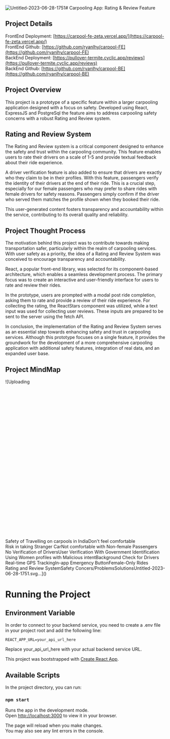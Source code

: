 ![Untitled-2023-06-28-1751](https://github.com/ryanlhy/carpool-FE/assets/103638962/2cc28667-0785-443e-91f2-b23db8814ca6)# Carpooling App: Rating & Review Feature

## Project Details
FrontEnd Deployment: [https://carpool-fe-zeta.vercel.app/](https://carpool-fe-zeta.vercel.app/)  
FrontEnd Github: [https://github.com/ryanlhy/carpool-FE](https://github.com/ryanlhy/carpool-FE)  
BackEnd Deployment: [https://pullover-termite.cyclic.app/reviews](https://pullover-termite.cyclic.app/reviews)  
BackEnd Github: [https://github.com/ryanlhy/carpool-BE](https://github.com/ryanlhy/carpool-BE)

## Project Overview
This project is a prototype of a specific feature within a larger carpooling application designed with a focus on safety. Developed using React, ExpressJS and PostgreSql the feature aims to address carpooling safety concerns with a robust Rating and Review system.

## Rating and Review System
The Rating and Review system is a critical component designed to enhance the safety and trust within the carpooling community. This feature enables users to rate their drivers on a scale of 1-5 and provide textual feedback about their ride experience.

A driver verification feature is also added to ensure that drivers are exactly who they claim to be in their profiles. With this feature, passengers verify the identity of their drivers at the end of their ride. This is a crucial step, especially for our female passengers who may prefer to share rides with female drivers for safety reasons. Passengers simply confirm if the driver who served them matches the profile shown when they booked their ride. 

This user-generated content fosters transparency and accountability within the service, contributing to its overall quality and reliability.

## Project Thought Process
The motivation behind this project was to contribute towards making transportation safer, particularly within the realm of carpooling services. With user safety as a priority, the idea of a Rating and Review System was conceived to encourage transparency and accountability.

React, a popular front-end library, was selected for its component-based architecture, which enables a seamless development process. The primary focus was to create an interactive and user-friendly interface for users to rate and review their rides.

In the prototype, users are prompted with a modal post ride completion, asking them to rate and provide a review of their ride experience. For collecting the rating, the ReactStars component was utilized, while a text input was used for collecting user reviews. These inputs are prepared to be sent to the server using the fetch API.

In conclusion, the implementation of the Rating and Review System serves as an essential step towards enhancing safety and trust in carpooling services. Although this prototype focuses on a single feature, it provides the groundwork for the development of a more comprehensive carpooling application with additional safety features, integration of real data, and an expanded user base.

## Project MindMap
![Uploading <svg version="1.1" xmlns="http://www.w3.org/2000/svg" viewBox="0 0 1060 991.1428571428569" width="1060" height="991.1428571428569">
  <!-- svg-source:excalidraw -->
  
  <defs>
    <style class="style-fonts">
      @font-face {
        font-family: "Virgil";
        src: url("https://excalidraw.com/Virgil.woff2");
      }
      @font-face {
        font-family: "Cascadia";
        src: url("https://excalidraw.com/Cascadia.woff2");
      }
    </style>
    
  </defs>
  <rect x="0" y="0" width="1060" height="991.1428571428569" fill="#ffffff"></rect><g stroke-linecap="round" transform="translate(423.4761904761905 10) rotate(0 100.5 45)"><path d="M22.5 0 M22.5 0 C64.9 -1.92, 108.41 -1.11, 178.5 0 M22.5 0 C72.28 -1.03, 122.81 -0.68, 178.5 0 M178.5 0 C193.19 1.15, 201.25 6.26, 201 22.5 M178.5 0 C191.68 -2.14, 201.24 8.12, 201 22.5 M201 22.5 C202.38 31.94, 198.8 44.61, 201 67.5 M201 22.5 C202.02 36.68, 201.34 49.92, 201 67.5 M201 67.5 C202.74 82.47, 194.39 89.19, 178.5 90 M201 67.5 C199.04 83.68, 195.23 90.78, 178.5 90 M178.5 90 C124.48 87.78, 65.04 89.44, 22.5 90 M178.5 90 C118.65 91.11, 58.55 90.92, 22.5 90 M22.5 90 C8.37 88.47, 0.82 83.33, 0 67.5 M22.5 90 C6.38 89.01, 2.19 81.55, 0 67.5 M0 67.5 C0.08 57.47, -1.23 46.01, 0 22.5 M0 67.5 C0.01 49.68, 1.11 32.8, 0 22.5 M0 22.5 C-0.4 6.62, 6.34 1.83, 22.5 0 M0 22.5 C-1.38 8.85, 5.34 -2.16, 22.5 0" stroke="#1e1e1e" stroke-width="4" fill="none"></path></g><g transform="translate(442.3862551734561 17.5) rotate(0 81.58993530273438 37.5)"><text x="81.58993530273438" y="0" font-family="Virgil, Segoe UI Emoji" font-size="20px" fill="#1e1e1e" text-anchor="middle" style="white-space: pre;" direction="ltr" dominant-baseline="text-before-edge">Safety of </text><text x="81.58993530273438" y="25" font-family="Virgil, Segoe UI Emoji" font-size="20px" fill="#1e1e1e" text-anchor="middle" style="white-space: pre;" direction="ltr" dominant-baseline="text-before-edge">Travelling on </text><text x="81.58993530273438" y="50" font-family="Virgil, Segoe UI Emoji" font-size="20px" fill="#1e1e1e" text-anchor="middle" style="white-space: pre;" direction="ltr" dominant-baseline="text-before-edge">carpools in India</text></g><g stroke-linecap="round" transform="translate(832.3571428571432 307.75000000000045) rotate(0 100.5 45)"><path d="M22.5 0 M22.5 0 C66.95 0.26, 112.88 -1.62, 178.5 0 M22.5 0 C66.51 2.05, 111.93 0.76, 178.5 0 M178.5 0 C194.72 1.42, 199.56 8.66, 201 22.5 M178.5 0 C192.71 -0.44, 200.99 6.98, 201 22.5 M201 22.5 C201.94 34.42, 200.25 51.43, 201 67.5 M201 22.5 C201.25 35.82, 200.05 48.69, 201 67.5 M201 67.5 C200.26 82.06, 193.96 91.89, 178.5 90 M201 67.5 C202.4 82.83, 193.01 89.38, 178.5 90 M178.5 90 C124.99 92.43, 74.75 89.42, 22.5 90 M178.5 90 C147.22 87.85, 115.21 88.75, 22.5 90 M22.5 90 C8.3 89.7, -1.43 82.16, 0 67.5 M22.5 90 C6.8 91.74, 0.21 83.13, 0 67.5 M0 67.5 C0.42 49.79, 1.47 33.97, 0 22.5 M0 67.5 C-0.68 54.33, -0.08 42.73, 0 22.5 M0 22.5 C-0.14 8.32, 6.69 1.11, 22.5 0 M0 22.5 C-0.54 8.06, 5.24 1.64, 22.5 0" stroke="#1e1e1e" stroke-width="4" fill="none"></path></g><g transform="translate(875.7671999250143 327.75000000000045) rotate(0 57.089942932128906 25)"><text x="57.089942932128906" y="0" font-family="Virgil, Segoe UI Emoji" font-size="20px" fill="#1e1e1e" text-anchor="middle" style="white-space: pre;" direction="ltr" dominant-baseline="text-before-edge">Don't feel </text><text x="57.089942932128906" y="25" font-family="Virgil, Segoe UI Emoji" font-size="20px" fill="#1e1e1e" text-anchor="middle" style="white-space: pre;" direction="ltr" dominant-baseline="text-before-edge">comfortable</text></g><g stroke-linecap="round" transform="translate(563.6785714285722 307.39285714285757) rotate(0 100.49999999999997 45)"><path d="M22.5 0 M22.5 0 C71 0.22, 117.52 2.82, 178.5 0 M22.5 0 C75.26 1.89, 128.22 1.35, 178.5 0 M178.5 0 C192.01 0.25, 202.9 5.75, 201 22.5 M178.5 0 C191.41 1.44, 199.23 7.81, 201 22.5 M201 22.5 C199.31 31.16, 202.18 42.92, 201 67.5 M201 22.5 C200.13 36.73, 201.32 49.3, 201 67.5 M201 67.5 C202.45 81.82, 194.09 89.66, 178.5 90 M201 67.5 C202.46 81.73, 193.08 92.11, 178.5 90 M178.5 90 C142.24 89.33, 110.72 91.94, 22.5 90 M178.5 90 C146.43 89.35, 114.45 89.95, 22.5 90 M22.5 90 C6.64 88.94, 1.01 81.56, 0 67.5 M22.5 90 C7.38 91.34, 1.9 80.91, 0 67.5 M0 67.5 C-1.56 51.85, -1.53 38.17, 0 22.5 M0 67.5 C0.62 50.17, 0.72 32.14, 0 22.5 M0 22.5 C0.39 7.51, 9.24 0.63, 22.5 0 M0 22.5 C1.51 9.04, 6.69 -1.43, 22.5 0" stroke="#1e1e1e" stroke-width="4" fill="none"></path></g><g transform="translate(593.9886223929277 327.39285714285757) rotate(0 70.18994903564453 25)"><text x="70.18994903564453" y="0" font-family="Virgil, Segoe UI Emoji" font-size="20px" fill="#1e1e1e" text-anchor="middle" style="white-space: pre;" direction="ltr" dominant-baseline="text-before-edge">Risk in taking </text><text x="70.18994903564453" y="25" font-family="Virgil, Segoe UI Emoji" font-size="20px" fill="#1e1e1e" text-anchor="middle" style="white-space: pre;" direction="ltr" dominant-baseline="text-before-edge">Stranger Car</text></g><g stroke-linecap="round" transform="translate(267.4642857142863 308.2261904761906) rotate(0 100.5 45)"><path d="M22.5 0 M22.5 0 C58.46 3.04, 95.88 -0.37, 178.5 0 M22.5 0 C66.33 0.9, 110.26 -0.93, 178.5 0 M178.5 0 C195.48 1.37, 200.19 7.56, 201 22.5 M178.5 0 C194.09 1.86, 198.9 8.93, 201 22.5 M201 22.5 C201.9 39.5, 202.75 53.37, 201 67.5 M201 22.5 C201.53 39.51, 201.48 56.61, 201 67.5 M201 67.5 C201.93 80.54, 195.32 89.94, 178.5 90 M201 67.5 C200.87 80.82, 193.62 89.7, 178.5 90 M178.5 90 C129.53 88.37, 79.15 89.9, 22.5 90 M178.5 90 C140.94 88.2, 101.85 89.48, 22.5 90 M22.5 90 C6.68 91.55, 1.11 82.69, 0 67.5 M22.5 90 C7.9 87.82, 0.01 83.06, 0 67.5 M0 67.5 C-0.74 55.2, -0.4 39.04, 0 22.5 M0 67.5 C0.27 55.65, 0.13 43.74, 0 22.5 M0 22.5 C-0.02 7.55, 9.31 -0.61, 22.5 0 M0 22.5 C-0.79 7.68, 6.44 -0.58, 22.5 0" stroke="#1e1e1e" stroke-width="4" fill="none"></path></g><g transform="translate(283.2443607875285 315.7261904761906) rotate(0 84.71992492675781 37.5)"><text x="84.71992492675781" y="0" font-family="Virgil, Segoe UI Emoji" font-size="20px" fill="#1e1e1e" text-anchor="middle" style="white-space: pre;" direction="ltr" dominant-baseline="text-before-edge">Not comfortable </text><text x="84.71992492675781" y="25" font-family="Virgil, Segoe UI Emoji" font-size="20px" fill="#1e1e1e" text-anchor="middle" style="white-space: pre;" direction="ltr" dominant-baseline="text-before-edge">with Non-female </text><text x="84.71992492675781" y="50" font-family="Virgil, Segoe UI Emoji" font-size="20px" fill="#1e1e1e" text-anchor="middle" style="white-space: pre;" direction="ltr" dominant-baseline="text-before-edge">Passengers</text></g><g stroke-linecap="round" transform="translate(411.2976190476196 452.8690476190476) rotate(0 100.5 44.99999999999994)"><path d="M22.5 0 M22.5 0 C75.54 1.21, 127.03 -0.09, 178.5 0 M22.5 0 C73.27 -0.73, 125.89 -0.81, 178.5 0 M178.5 0 C192.22 1.16, 200.07 7.78, 201 22.5 M178.5 0 C194.37 -1.25, 201.67 7.56, 201 22.5 M201 22.5 C201.79 40.3, 199.69 54.88, 201 67.5 M201 22.5 C201.36 33.19, 201.41 42.93, 201 67.5 M201 67.5 C201.33 81.33, 193.73 88.43, 178.5 90 M201 67.5 C202.96 82.86, 193.59 90.45, 178.5 90 M178.5 90 C125.08 89.52, 72.53 88.55, 22.5 90 M178.5 90 C129.45 90.45, 79.31 89.88, 22.5 90 M22.5 90 C7.64 89.68, 0.31 81.77, 0 67.5 M22.5 90 C8.26 91.58, 0.43 81.92, 0 67.5 M0 67.5 C-0.1 51.42, -0.14 35.38, 0 22.5 M0 67.5 C0.82 58.14, 0.71 47.25, 0 22.5 M0 22.5 C1.49 6.34, 7.47 0.59, 22.5 0 M0 22.5 C-1.52 9.17, 5.24 1.28, 22.5 0" stroke="#1e1e1e" stroke-width="4" fill="none"></path></g><g transform="translate(420.49769991920164 472.8690476190475) rotate(0 91.29991912841797 25)"><text x="91.29991912841797" y="0" font-family="Virgil, Segoe UI Emoji" font-size="20px" fill="#1e1e1e" text-anchor="middle" style="white-space: pre;" direction="ltr" dominant-baseline="text-before-edge">No Verification of </text><text x="91.29991912841797" y="25" font-family="Virgil, Segoe UI Emoji" font-size="20px" fill="#1e1e1e" text-anchor="middle" style="white-space: pre;" direction="ltr" dominant-baseline="text-before-edge">Drivers</text></g><g stroke-linecap="round" transform="translate(107.11904761904754 724.1785714285716) rotate(0 100.5 45)"><path d="M22.5 0 M22.5 0 C62.31 0.2, 107.63 1.06, 178.5 0 M22.5 0 C66.53 -0.32, 108.91 -0.15, 178.5 0 M178.5 0 C194.49 0.72, 202.38 7.07, 201 22.5 M178.5 0 C193.48 -1.22, 198.86 8.89, 201 22.5 M201 22.5 C202.66 30.57, 200.13 42.02, 201 67.5 M201 22.5 C201.46 39.83, 200.24 55.85, 201 67.5 M201 67.5 C202.79 84.13, 193.55 91.84, 178.5 90 M201 67.5 C199.22 83.61, 192.59 92.25, 178.5 90 M178.5 90 C118.11 88.1, 56.55 90.89, 22.5 90 M178.5 90 C135.81 91.06, 92.01 91.02, 22.5 90 M22.5 90 C5.96 91.52, 0.39 84.48, 0 67.5 M22.5 90 C8.49 91.27, 0.37 81.4, 0 67.5 M0 67.5 C0.58 52.67, 1.47 38.8, 0 22.5 M0 67.5 C0.71 54.88, 0.33 44.17, 0 22.5 M0 22.5 C-1.12 9.33, 6.44 -1.29, 22.5 0 M0 22.5 C-0.56 5.47, 8.27 -1.87, 22.5 0" stroke="#1e1e1e" stroke-width="4" fill="none"></path></g><g transform="translate(121.35912177676238 731.6785714285716) rotate(0 86.25992584228516 37.5)"><text x="86.25992584228516" y="0" font-family="Virgil, Segoe UI Emoji" font-size="20px" fill="#1e1e1e" text-anchor="middle" style="white-space: pre;" direction="ltr" dominant-baseline="text-before-edge">User Verification </text><text x="86.25992584228516" y="25" font-family="Virgil, Segoe UI Emoji" font-size="20px" fill="#1e1e1e" text-anchor="middle" style="white-space: pre;" direction="ltr" dominant-baseline="text-before-edge">With Government </text><text x="86.25992584228516" y="50" font-family="Virgil, Segoe UI Emoji" font-size="20px" fill="#1e1e1e" text-anchor="middle" style="white-space: pre;" direction="ltr" dominant-baseline="text-before-edge">Identification</text></g><g stroke-linecap="round" transform="translate(28.059523809524137 310.4285714285717) rotate(0 100.5 45)"><path d="M22.5 0 M22.5 0 C62.11 0.35, 99.53 -0.32, 178.5 0 M22.5 0 C66.01 0.38, 109.4 -0.44, 178.5 0 M178.5 0 C193.34 -1.17, 201.14 7.12, 201 22.5 M178.5 0 C193.44 -1.52, 202.99 6.83, 201 22.5 M201 22.5 C202.49 37.72, 201.4 56.33, 201 67.5 M201 22.5 C200.76 38.44, 201.65 54.26, 201 67.5 M201 67.5 C200.89 84.36, 193.47 91.93, 178.5 90 M201 67.5 C201.74 81.81, 192.28 90.76, 178.5 90 M178.5 90 C138.51 92.74, 100.96 89.57, 22.5 90 M178.5 90 C117.51 91.4, 57.14 90.2, 22.5 90 M22.5 90 C6.82 90.14, 1.62 81.7, 0 67.5 M22.5 90 C8.61 88.4, 1.79 83.8, 0 67.5 M0 67.5 C1.34 53.68, 1.04 38.01, 0 22.5 M0 67.5 C-0.24 52.6, -0.35 39.85, 0 22.5 M0 22.5 C0.74 7.51, 6.51 -0.45, 22.5 0 M0 22.5 C1.13 9.03, 5.99 2.16, 22.5 0" stroke="#1e1e1e" stroke-width="4" fill="none"></path></g><g transform="translate(52.24959491548117 317.9285714285717) rotate(0 76.30992889404297 37.5)"><text x="76.30992889404297" y="0" font-family="Virgil, Segoe UI Emoji" font-size="20px" fill="#1e1e1e" text-anchor="middle" style="white-space: pre;" direction="ltr" dominant-baseline="text-before-edge">Using Women </text><text x="76.30992889404297" y="25" font-family="Virgil, Segoe UI Emoji" font-size="20px" fill="#1e1e1e" text-anchor="middle" style="white-space: pre;" direction="ltr" dominant-baseline="text-before-edge">profiles with </text><text x="76.30992889404297" y="50" font-family="Virgil, Segoe UI Emoji" font-size="20px" fill="#1e1e1e" text-anchor="middle" style="white-space: pre;" direction="ltr" dominant-baseline="text-before-edge">Malicious intent</text></g><g stroke-linecap="round" transform="translate(681.6309523809529 842.0952380952376) rotate(0 100.5 45)"><path d="M22.5 0 M22.5 0 C77.67 0.33, 130.19 1.06, 178.5 0 M22.5 0 C67.01 0.38, 113.95 0.06, 178.5 0 M178.5 0 C193.05 -1.8, 200.8 7.83, 201 22.5 M178.5 0 C194.58 1.21, 198.93 8.15, 201 22.5 M201 22.5 C199.35 35.43, 200.24 46.44, 201 67.5 M201 22.5 C201.99 33.96, 200.98 47.11, 201 67.5 M201 67.5 C202.88 80.8, 192.91 89.56, 178.5 90 M201 67.5 C200.87 82.77, 192.69 89.1, 178.5 90 M178.5 90 C142.02 87.78, 108.86 89.63, 22.5 90 M178.5 90 C141.68 87.74, 104.28 88.93, 22.5 90 M22.5 90 C7.56 91.22, -0.79 82.63, 0 67.5 M22.5 90 C5.72 90.02, -0.11 81.45, 0 67.5 M0 67.5 C-0.36 56.6, -1.17 46.82, 0 22.5 M0 67.5 C0.16 54.28, -0.86 40.94, 0 22.5 M0 22.5 C-1.7 5.6, 8.45 -0.4, 22.5 0 M0 22.5 C-1.09 6.64, 5.43 -0.92, 22.5 0" stroke="#1e1e1e" stroke-width="4" fill="none"></path></g><g transform="translate(690.671021961031 862.0952380952376) rotate(0 91.45993041992188 25)"><text x="91.45993041992188" y="0" font-family="Virgil, Segoe UI Emoji" font-size="20px" fill="#1e1e1e" text-anchor="middle" style="white-space: pre;" direction="ltr" dominant-baseline="text-before-edge">Background Check </text><text x="91.45993041992188" y="25" font-family="Virgil, Segoe UI Emoji" font-size="20px" fill="#1e1e1e" text-anchor="middle" style="white-space: pre;" direction="ltr" dominant-baseline="text-before-edge">for Drivers</text></g><g stroke-linecap="round" transform="translate(161.4047619047621 847.3928571428567) rotate(0 100.5 45)"><path d="M22.5 0 M22.5 0 C55.29 0.56, 86.67 0.87, 178.5 0 M22.5 0 C75.18 0.7, 127.52 1.16, 178.5 0 M178.5 0 C193.79 1.8, 202.01 7.05, 201 22.5 M178.5 0 C192.65 -0.42, 199.05 5.44, 201 22.5 M201 22.5 C202.61 37.91, 199.51 53.33, 201 67.5 M201 22.5 C200.9 33.01, 200.5 42.7, 201 67.5 M201 67.5 C202.17 81.73, 191.6 88.62, 178.5 90 M201 67.5 C203 80.83, 191.84 89.46, 178.5 90 M178.5 90 C133.76 90.66, 85.74 88.18, 22.5 90 M178.5 90 C138.49 90.14, 100.49 90.17, 22.5 90 M22.5 90 C6.54 88.14, -1.85 82.9, 0 67.5 M22.5 90 C6.81 90.4, 1.22 82.79, 0 67.5 M0 67.5 C1.08 52.89, -1.07 37.81, 0 22.5 M0 67.5 C-0.02 54.23, -0.84 40.57, 0 22.5 M0 22.5 C1.53 9.05, 7.23 0.05, 22.5 0 M0 22.5 C0.67 6.91, 6.15 1.43, 22.5 0" stroke="#1e1e1e" stroke-width="4" fill="none"></path></g><g transform="translate(186.02481805710585 867.3928571428567) rotate(0 75.87994384765625 25)"><text x="75.87994384765625" y="0" font-family="Virgil, Segoe UI Emoji" font-size="20px" fill="#1e1e1e" text-anchor="middle" style="white-space: pre;" direction="ltr" dominant-baseline="text-before-edge">Real-time GPS </text><text x="75.87994384765625" y="25" font-family="Virgil, Segoe UI Emoji" font-size="20px" fill="#1e1e1e" text-anchor="middle" style="white-space: pre;" direction="ltr" dominant-baseline="text-before-edge">Tracking</text></g><g stroke-linecap="round" transform="translate(425.4523809523808 847.511904761905) rotate(0 100.5 45)"><path d="M22.5 0 M22.5 0 C66.89 2.95, 107.95 1.45, 178.5 0 M22.5 0 C74.47 1.85, 124.54 0.64, 178.5 0 M178.5 0 C195.05 1.27, 201.31 6.1, 201 22.5 M178.5 0 C191.83 2.19, 202.55 5.74, 201 22.5 M201 22.5 C198.97 33.2, 199.68 48.54, 201 67.5 M201 22.5 C201.17 34.75, 201.44 44.01, 201 67.5 M201 67.5 C201.84 80.78, 193.69 88.66, 178.5 90 M201 67.5 C200.08 82.54, 193.57 87.72, 178.5 90 M178.5 90 C141.24 88.6, 99.32 88.23, 22.5 90 M178.5 90 C119.38 89.91, 58.61 91.52, 22.5 90 M22.5 90 C6.06 88.35, -1.27 84.36, 0 67.5 M22.5 90 C9.72 90.02, 1.01 84.05, 0 67.5 M0 67.5 C0.25 58.66, 0.55 49.55, 0 22.5 M0 67.5 C0.42 53.04, -0.98 38.42, 0 22.5 M0 22.5 C0.4 8.47, 8 -1.24, 22.5 0 M0 22.5 C1.56 5.55, 6.97 1.97, 22.5 0" stroke="#1e1e1e" stroke-width="4" fill="none"></path></g><g transform="translate(437.4924505324589 867.511904761905) rotate(0 88.45993041992188 25)"><text x="88.45993041992188" y="0" font-family="Virgil, Segoe UI Emoji" font-size="20px" fill="#1e1e1e" text-anchor="middle" style="white-space: pre;" direction="ltr" dominant-baseline="text-before-edge">In-app Emergency </text><text x="88.45993041992188" y="25" font-family="Virgil, Segoe UI Emoji" font-size="20px" fill="#1e1e1e" text-anchor="middle" style="white-space: pre;" direction="ltr" dominant-baseline="text-before-edge">Button</text></g><g stroke-linecap="round" transform="translate(420.9166666666674 724.2976190476188) rotate(0 100.5 45)"><path d="M22.5 0 M22.5 0 C68.66 -1.86, 110.87 1.26, 178.5 0 M22.5 0 C76.39 0.33, 128.61 0.59, 178.5 0 M178.5 0 C194.81 -1.77, 199.29 9.38, 201 22.5 M178.5 0 C194.94 -1.9, 199.41 8.23, 201 22.5 M201 22.5 C202.55 40.96, 202.46 59.32, 201 67.5 M201 22.5 C200.89 33.68, 200.96 43.82, 201 67.5 M201 67.5 C201.23 83.43, 193.9 91.54, 178.5 90 M201 67.5 C201.14 81.11, 192.34 87.78, 178.5 90 M178.5 90 C118.97 87.47, 61.07 90.15, 22.5 90 M178.5 90 C116.05 90.39, 54.77 89.23, 22.5 90 M22.5 90 C9.13 89.04, -0.9 82.22, 0 67.5 M22.5 90 C7.41 89.79, -0.57 80.74, 0 67.5 M0 67.5 C-0.03 54.77, 1.62 38.62, 0 22.5 M0 67.5 C-0.65 53.84, -0.57 39.4, 0 22.5 M0 22.5 C-1.48 7.72, 5.82 0.22, 22.5 0 M0 22.5 C-1.88 8.08, 5.79 -0.77, 22.5 0" stroke="#1e1e1e" stroke-width="4" fill="none"></path></g><g transform="translate(435.18673960367914 756.7976190476188) rotate(0 86.22992706298828 12.5)"><text x="86.22992706298828" y="0" font-family="Virgil, Segoe UI Emoji" font-size="20px" fill="#1e1e1e" text-anchor="middle" style="white-space: pre;" direction="ltr" dominant-baseline="text-before-edge">Female-Only Rides</text></g><g stroke-linecap="round" transform="translate(725.4523809523811 721.3809523809521) rotate(0 100.5 45)"><path d="M22.5 0 M22.5 0 C56.79 -3.12, 87.18 -0.83, 178.5 0 M22.5 0 C84.21 1.14, 145.25 1.51, 178.5 0 M178.5 0 C192.36 1.29, 202.2 6.7, 201 22.5 M178.5 0 C194.06 -0.75, 199.76 7.76, 201 22.5 M201 22.5 C201.21 36.88, 200.08 51.75, 201 67.5 M201 22.5 C200.78 38.65, 201.26 56.96, 201 67.5 M201 67.5 C202.97 82.01, 193.71 89.49, 178.5 90 M201 67.5 C201.52 84, 191.35 91.87, 178.5 90 M178.5 90 C139.08 89.6, 99.32 88.26, 22.5 90 M178.5 90 C131.02 90.69, 84.52 89.44, 22.5 90 M22.5 90 C7.95 88.56, -0.73 80.55, 0 67.5 M22.5 90 C9.48 87.94, 2.14 80.8, 0 67.5 M0 67.5 C-1.26 54, -1.11 38.82, 0 22.5 M0 67.5 C1.21 54.69, 0.08 43.45, 0 22.5 M0 22.5 C0.63 6.71, 6.23 1.59, 22.5 0 M0 22.5 C2.07 9.29, 7.37 -2.23, 22.5 0" stroke="#1e1e1e" stroke-width="4" fill="none"></path></g><g transform="translate(731.7224386306037 741.3809523809521) rotate(0 94.22994232177734 25)"><text x="94.22994232177734" y="0" font-family="Virgil, Segoe UI Emoji" font-size="20px" fill="#1e1e1e" text-anchor="middle" style="white-space: pre;" direction="ltr" dominant-baseline="text-before-edge">Rating and Review </text><text x="94.22994232177734" y="25" font-family="Virgil, Segoe UI Emoji" font-size="20px" fill="#1e1e1e" text-anchor="middle" style="white-space: pre;" direction="ltr" dominant-baseline="text-before-edge">System</text></g><g transform="translate(410.0000000000002 159.71428571428578) rotate(0 121.67988586425781 12.5)"><text x="0" y="0" font-family="Virgil, Segoe UI Emoji" font-size="20px" fill="#1e1e1e" text-anchor="start" style="white-space: pre;" direction="ltr" dominant-baseline="text-before-edge">Safety Concers/Problems</text></g><g stroke-linecap="round"><g transform="translate(525.1774373438425 104.10108303249103) rotate(0 -1.3698547595786295 17.71546131168094)"><path d="M-1.12 -0.8 C-1.56 5.01, -2.04 29.09, -2.18 34.94 M0.5 1.4 C-0.16 7.36, -2.7 30.63, -3.24 36.23" stroke="#1e1e1e" stroke-width="4" fill="none"></path></g><g transform="translate(525.1774373438425 104.10108303249103) rotate(0 -1.3698547595786295 17.71546131168094)"><path d="M-8.73 18.72 C-6.78 24.92, -6.3 29.97, -2.46 35.7 M-7.3 18.53 C-5.36 25.01, -5 30.2, -4.02 36.1" stroke="#1e1e1e" stroke-width="4" fill="none"></path></g><g transform="translate(525.1774373438425 104.10108303249103) rotate(0 -1.3698547595786295 17.71546131168094)"><path d="M3.34 19.97 C1.2 25.63, -2.41 30.26, -2.46 35.7 M4.77 19.78 C2.51 25.73, -1.33 30.49, -4.02 36.1" stroke="#1e1e1e" stroke-width="4" fill="none"></path></g></g><mask></mask><g stroke-linecap="round"><g transform="translate(405.4605883552357 190.2291882594485) rotate(0 -151.01611320923433 53.64852512697939)"><path d="M-1.12 -0.54 C-44.23 -1.04, -207.74 -22.1, -257.84 -2.26 C-307.95 17.58, -294.41 98.45, -301.74 118.49 M0.49 1.79 C-42.8 0.92, -208.04 -22.89, -258.54 -3.8 C-309.04 15.3, -295.33 95.91, -302.52 116.37" stroke="#1e1e1e" stroke-width="4" fill="none"></path></g><g transform="translate(405.4605883552357 190.2291882594485) rotate(0 -151.01611320923433 53.64852512697939)"><path d="M-310.84 88.1 C-305.2 97.94, -303.63 108.38, -302.67 115.56 M-309.44 87.18 C-306.95 94.6, -307.06 101.52, -302.37 116.71" stroke="#1e1e1e" stroke-width="4" fill="none"></path></g><g transform="translate(405.4605883552357 190.2291882594485) rotate(0 -151.01611320923433 53.64852512697939)"><path d="M-290.42 90.13 C-292.23 99.04, -298.11 108.74, -302.67 115.56 M-289.02 89.21 C-291.69 96.17, -296.95 102.58, -302.37 116.71" stroke="#1e1e1e" stroke-width="4" fill="none"></path></g></g><mask></mask><g stroke-linecap="round"><g transform="translate(442.98521845029205 192.57142857142856) rotate(0 -42.28392484215718 56.892688426616246)"><path d="M1.14 0.18 C-11.17 5.6, -59.5 13.57, -73.81 32.39 C-88.13 51.21, -83.09 99.88, -84.76 113.11 M0.28 -0.77 C-12.14 4.34, -60.11 11.55, -74.45 30.77 C-88.78 49.99, -84.23 100.97, -85.71 114.56" stroke="#1e1e1e" stroke-width="4" fill="none"></path></g><g transform="translate(442.98521845029205 192.57142857142856) rotate(0 -42.28392484215718 56.892688426616246)"><path d="M-95.15 87.18 C-90.92 94.13, -89.14 104.27, -87.55 114.81 M-94.66 85.58 C-93.09 94.18, -89.91 102.86, -85.5 115.45" stroke="#1e1e1e" stroke-width="4" fill="none"></path></g><g transform="translate(442.98521845029205 192.57142857142856) rotate(0 -42.28392484215718 56.892688426616246)"><path d="M-74.63 87.56 C-76.64 94.59, -81.1 104.61, -87.55 114.81 M-74.14 85.96 C-78.39 94.44, -81.02 103.02, -85.5 115.45" stroke="#1e1e1e" stroke-width="4" fill="none"></path></g></g><mask></mask><g stroke-linecap="round"><g transform="translate(576.8862896050732 186.8571428571429) rotate(0 47.235144047571055 56.34812330104745)"><path d="M-0.11 -0.02 C14.3 4.01, 69.72 6.31, 85.39 25.27 C101.05 44.24, 92.56 99.23, 93.9 113.78 M-1.63 -1.08 C13.28 3.63, 72.05 7.75, 87.79 26.58 C103.53 45.41, 91.91 97.43, 92.79 111.92" stroke="#1e1e1e" stroke-width="4" fill="none"></path></g><g transform="translate(576.8862896050732 186.8571428571429) rotate(0 47.235144047571055 56.34812330104745)"><path d="M84.51 82.1 C85.79 88.02, 89.78 93.2, 92.28 111.77 M84.21 83.08 C86.24 90.15, 90 98.84, 93.74 112.21" stroke="#1e1e1e" stroke-width="4" fill="none"></path></g><g transform="translate(576.8862896050732 186.8571428571429) rotate(0 47.235144047571055 56.34812330104745)"><path d="M104.98 83.55 C101.98 89.15, 101.71 94.03, 92.28 111.77 M104.68 84.53 C101.07 91.24, 99.21 99.53, 93.74 112.21" stroke="#1e1e1e" stroke-width="4" fill="none"></path></g></g><mask></mask><g stroke-linecap="round"><g transform="translate(668.5714285714286 177.49652627797036) rotate(0 146.75523476287924 60.28324892980163)"><path d="M-0.12 -0.42 C42.2 0.58, 205.37 -14.87, 254.58 6.22 C303.8 27.31, 288.19 106.17, 295.16 126.1 M-1.64 -1.69 C40.98 -1.02, 207.41 -16.78, 256.7 4.7 C305.99 26.18, 287.39 106.89, 294.1 127.21" stroke="#1e1e1e" stroke-width="4" fill="none"></path></g><g transform="translate(668.5714285714286 177.49652627797036) rotate(0 146.75523476287924 60.28324892980163)"><path d="M281.6 97.74 C288.44 108.46, 290.03 120.24, 292.96 128.02 M281.85 100 C285.8 110.75, 290.17 120.18, 294.18 127.1" stroke="#1e1e1e" stroke-width="4" fill="none"></path></g><g transform="translate(668.5714285714286 177.49652627797036) rotate(0 146.75523476287924 60.28324892980163)"><path d="M302.1 96.61 C301.69 107.71, 296.03 119.89, 292.96 128.02 M302.34 98.88 C298.81 109.84, 295.7 119.69, 294.18 127.1" stroke="#1e1e1e" stroke-width="4" fill="none"></path></g></g><mask></mask><g stroke-linecap="round"><g transform="translate(519.2575101569149 188.28571428571433) rotate(0 2.686052058767899 130.8654939547959)"><path d="M0.58 -0.49 C1.3 43.26, 3.12 219.49, 3.65 263.52 M-0.58 -1.79 C0.59 42.12, 5.4 217.82, 5.95 261.75" stroke="#1e1e1e" stroke-width="4" fill="none"></path></g><g transform="translate(519.2575101569149 188.28571428571433) rotate(0 2.686052058767899 130.8654939547959)"><path d="M-5.71 232.46 C-0.91 239.47, 2 245.71, 4.52 262.4 M-5.78 234.04 C-2.79 240.18, -0.09 246.29, 6.26 261.25" stroke="#1e1e1e" stroke-width="4" fill="none"></path></g><g transform="translate(519.2575101569149 188.28571428571433) rotate(0 2.686052058767899 130.8654939547959)"><path d="M14.8 232.03 C14.62 239.24, 12.56 245.59, 4.52 262.4 M14.73 233.6 C13.03 240, 11.02 246.22, 6.26 261.25" stroke="#1e1e1e" stroke-width="4" fill="none"></path></g></g><mask></mask><g transform="translate(471.1772569928853 607.214285714286) rotate(0 43.409950256347656 12.5)"><text x="0" y="0" font-family="Virgil, Segoe UI Emoji" font-size="20px" fill="#1e1e1e" text-anchor="start" style="white-space: pre;" direction="ltr" dominant-baseline="text-before-edge">Solutions</text></g><g stroke-linecap="round"><g transform="translate(520.0000000000001 542.5714285714287) rotate(0 -3.499508489071218 20.2811916830849)"><path d="M-1.02 -0.79 C-2.24 5.76, -5.69 33.53, -6.6 40.37 M0.65 1.42 C-0.81 8.58, -6.32 34.76, -7.64 41.35" stroke="#1e1e1e" stroke-width="4" fill="none"></path></g><g transform="translate(520.0000000000001 542.5714285714287) rotate(0 -3.499508489071218 20.2811916830849)"><path d="M-12 20.3 C-11.17 27.97, -10.27 36.13, -8.84 41.32 M-10 20.21 C-9.05 25.21, -9.78 32.29, -7.91 40.83" stroke="#1e1e1e" stroke-width="4" fill="none"></path></g><g transform="translate(520.0000000000001 542.5714285714287) rotate(0 -3.499508489071218 20.2811916830849)"><path d="M2.05 23.2 C-2.2 29.71, -6.36 36.82, -8.84 41.32 M4.04 23.11 C1.34 27.24, -3.03 33.57, -7.91 40.83" stroke="#1e1e1e" stroke-width="4" fill="none"></path></g></g><mask></mask><g stroke-linecap="round"><g transform="translate(518.8770892558941 636.8571428571429) rotate(0 -2.229448235651148 40.028507697163036)"><path d="M1.02 -0.38 C0.32 13, -3.32 66.72, -4.25 80.09 M0.09 -1.62 C-0.8 11.98, -5.11 67.89, -5.48 81.68" stroke="#1e1e1e" stroke-width="4" fill="none"></path></g><g transform="translate(518.8770892558941 636.8571428571429) rotate(0 -2.229448235651148 40.028507697163036)"><path d="M-14.79 52.08 C-11.49 59.96, -9.29 69.39, -4.04 81.36 M-15.03 53.28 C-12.25 61.23, -9.11 70.69, -5.49 81.63" stroke="#1e1e1e" stroke-width="4" fill="none"></path></g><g transform="translate(518.8770892558941 636.8571428571429) rotate(0 -2.229448235651148 40.028507697163036)"><path d="M5.7 53.22 C2.97 60.93, -0.86 70.03, -4.04 81.36 M5.46 54.42 C1.71 61.88, -1.67 70.99, -5.49 81.63" stroke="#1e1e1e" stroke-width="4" fill="none"></path></g></g><mask></mask><g stroke-linecap="round"><g transform="translate(565.7142857142859 616.8571428571429) rotate(0 137.14325656876807 48.47298236137749)"><path d="M1.13 0.17 C41.81 1.1, 198.64 -10.31, 243.32 6.29 C287.99 22.88, 264.75 84.36, 269.17 99.74 M0.26 -0.79 C41.38 0.21, 200.29 -9.09, 245.52 7.38 C290.75 23.84, 267.55 82.63, 271.62 98.01" stroke="#1e1e1e" stroke-width="4" fill="none"></path></g><g transform="translate(565.7142857142859 616.8571428571429) rotate(0 137.14325656876807 48.47298236137749)"><path d="M263.01 67.75 C263.56 74.61, 269.02 82.39, 271.59 96.64 M263.64 68.49 C265.56 78.79, 268.62 87.99, 270.73 98.98" stroke="#1e1e1e" stroke-width="4" fill="none"></path></g><g transform="translate(565.7142857142859 616.8571428571429) rotate(0 137.14325656876807 48.47298236137749)"><path d="M283.5 68.73 C279.24 75.56, 279.89 83.11, 271.59 96.64 M284.14 69.47 C279.28 79.56, 275.57 88.43, 270.73 98.98" stroke="#1e1e1e" stroke-width="4" fill="none"></path></g></g><mask></mask><g stroke-linecap="round"><g transform="translate(462.857142857143 616.8571428571429) rotate(0 -125.70427258537302 53.078447753378555)"><path d="M-0.9 0 C-38.61 2.6, -185.12 -2.66, -226.57 15.06 C-268.02 32.78, -245.89 90.99, -249.6 106.32 M0.83 -1.05 C-36.48 1.26, -182.96 -4.7, -224.31 13.35 C-265.65 31.39, -243.18 91.41, -247.24 107.2" stroke="#1e1e1e" stroke-width="4" fill="none"></path></g><g transform="translate(462.857142857143 616.8571428571429) rotate(0 -125.70427258537302 53.078447753378555)"><path d="M-258.76 78.07 C-254.39 85.55, -253.86 94.54, -247.43 105.82 M-257.99 78.53 C-255.72 85.52, -254.09 91.52, -246.65 106.73" stroke="#1e1e1e" stroke-width="4" fill="none"></path></g><g transform="translate(462.857142857143 616.8571428571429) rotate(0 -125.70427258537302 53.078447753378555)"><path d="M-238.25 77.15 C-239.58 84.74, -244.74 93.98, -247.43 105.82 M-237.49 77.61 C-239.45 84.95, -242.06 91.14, -246.65 106.73" stroke="#1e1e1e" stroke-width="4" fill="none"></path></g></g><mask></mask><g stroke-linecap="round" transform="translate(11.428571428571445 585.4285714285713) rotate(0 512.8571428571428 197.85714285714278)"><path d="M32 0 M32 0 C295.82 2.45, 561.13 2.64, 993.71 0 M993.71 0 C1016.57 -0.64, 1024.98 9.04, 1025.71 32 M1025.71 32 C1026.28 113.73, 1026.06 195.05, 1025.71 363.71 M1025.71 363.71 C1026.39 383.06, 1014.67 394.35, 993.71 395.71 M993.71 395.71 C751.24 393.34, 508.16 392.71, 32 395.71 M32 395.71 C10.82 396.71, 1.86 385.32, 0 363.71 M0 363.71 C-0.92 281.12, 0.14 200.8, 0 32 M0 32 C0.75 12.56, 10.35 -0.75, 32 0" stroke="#1e1e1e" stroke-width="4.5" fill="none" stroke-dasharray="8 12"></path></g><g stroke-linecap="round" transform="translate(10 147.57142857142878) rotate(0 520 202.85714285714272)"><path d="M32 0 M32 0 C309.95 1.03, 586.13 0.2, 1008 0 M1008 0 C1029.33 0.61, 1038.49 11.4, 1040 32 M1040 32 C1038.92 125.61, 1039.47 217.82, 1040 373.71 M1040 373.71 C1041.5 394.45, 1028.73 404.12, 1008 405.71 M1008 405.71 C623.68 402.35, 241.48 402.13, 32 405.71 M32 405.71 C10.34 407.51, 1.45 393.41, 0 373.71 M0 373.71 C1.83 279.35, -0.38 183.32, 0 32 M0 32 C1.34 12.56, 10.96 1.86, 32 0" stroke="#1e1e1e" stroke-width="4.5" fill="none" stroke-dasharray="8 12"></path></g></svg>Untitled-2023-06-28-1751.svg…]()


# Running the Project

## Environment Variable
In order to connect to your backend service, you need to create a .env file in your project root and add the following line:

`REACT_APP_URL=your_api_url_here`

Replace your_api_url_here with your actual backend service URL.

This project was bootstrapped with [Create React App](https://github.com/facebook/create-react-app).

## Available Scripts

In the project directory, you can run:

### `npm start`

Runs the app in the development mode.\
Open [http://localhost:3000](http://localhost:3000) to view it in your browser.

The page will reload when you make changes.\
You may also see any lint errors in the console.
